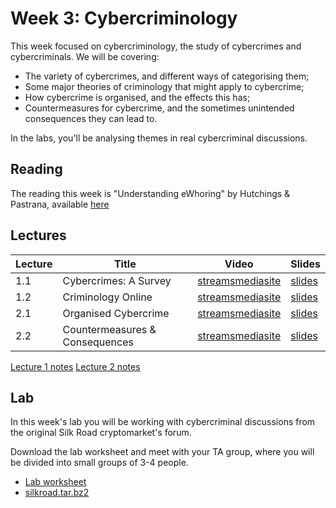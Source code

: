 # Week 3: Cybercriminology

This week focused on cybercriminology, the study of cybercrimes and cybercriminals. We will be covering:

- The variety of cybercrimes, and different ways of categorising them;
- Some major theories of criminology that might apply to cybercrime;
- How cybercrime is organised, and the effects this has;
- Countermeasures for cybercrime, and the sometimes unintended consequences they can lead to.

In the labs, you'll be analysing themes in real cybercriminal discussions.


## Reading

The reading this week is "Understanding eWhoring" by Hutchings & Pastrana, available [here](reading_understanding.pdf)


## Lectures

| Lecture | Title | Video | Slides |
|---------|-------|-------|--------|
| 1.1 | Cybercrimes: A Survey | [streams](https://uob-my.sharepoint.com/:v:/g/personal/me17847_bristol_ac_uk/EXBZsNU9S8dNl43OajtBXXoB0TJD9vT203GMm6LbTcsCHw?e=UUj4Hr)[mediasite](https://mediasite.bris.ac.uk/Mediasite/Play/1a433c41fedc434ab3682ef8803c7e811d) | [slides](slides/survey.pdf) |
| 1.2 | Criminology Online | [streams](https://uob-my.sharepoint.com/:v:/g/personal/me17847_bristol_ac_uk/Ed9IxoXEstJDpMqsWYjm_9gBjxbtBdePsbJ5jNTi1JM2ew?e=ox1B9y)[mediasite](https://mediasite.bris.ac.uk/Mediasite/Play/c98ec2f6186f4b33a68f5fab60ff83e41d) | [slides](slides/theories.pdf) |
| 2.1 | Organised Cybercrime | [streams](https://uob-my.sharepoint.com/:v:/g/personal/me17847_bristol_ac_uk/ERU36BceFI9Am89k3xu-DCQBUEQdEBygbg10jPdLtF_Idw?e=uk8hVB)[mediasite](https://mediasite.bris.ac.uk/Mediasite/Play/de8dd3f6414a43c1b07cc38e8a2998571d) | [slides](slides/groups.pdf) |
| 2.2 | Countermeasures & Consequences | [streams](https://uob-my.sharepoint.com/:v:/g/personal/me17847_bristol_ac_uk/EaTcT4ZsVDlKgm7nkNL0hIcBKfHFmIvxa7fXXiXLmQQ2Bw?e=sKwpAL)[mediasite](https://mediasite.bris.ac.uk/Mediasite/Play/445a598de42d4799be0b7ac0cd9032fc1d) | [slides](slides/countermeasures.pdf) |

[Lecture 1 notes](understanding_cybercriminals.pdf)
[Lecture 2 notes](organised_cybercrime.pdf)


## Lab

In this week's lab you will be working with cybercriminal discussions from the
original Silk Road cryptomarket's forum. 

Download the lab worksheet and meet with your TA group, where you will be
divided into small groups of 3-4 people.

- [Lab worksheet](lab_crime.pdf)
- [silkroad.tar.bz2](silkroad.tar.bz2)
